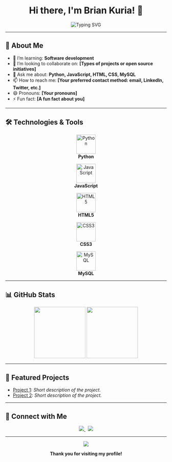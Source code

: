<h1 align="center">Hi there, I'm Brian Kuria! 👋</h1>

<p align="center">
  <img src="https://readme-typing-svg.demolab.com?font=Fira+Code&pause=1000&color=1F8ACB&center=true&vCenter=true&multiline=true&width=435&lines=Welcome+to+my+GitHub+profile!;Developer+%7C+Open+Source+Enthusiast+%7C+Lifelong+Learner" alt="Typing SVG" />
</p>

<!-- Optionally add a banner image below by replacing the link -->
<!--
<p align="center">
  <img src="https://github.com/briankush/briankush/assets/your-custom-banner.png" alt="profile banner" width="70%" />
</p>
-->

---

## 🚀 About Me

- 🌱 I’m learning: <b>Software development</b>
- 👯 I’m looking to collaborate on: <b>[Types of projects or open source initiatives]</b>
- 💬 Ask me about: <b>Python, JavaScript, HTML, CSS, MySQL</b>
- 📫 How to reach me: <b>[Your preferred contact method: email, LinkedIn, Twitter, etc.]</b>
- 😄 Pronouns: <b>[Your pronouns]</b>
- ⚡ Fun fact: <b>[A fun fact about you]</b>

---

## 🛠️ Technologies & Tools

<p align="center">
  <img src="https://cdn.jsdelivr.net/gh/devicons/devicon/icons/python/python-original.svg" alt="Python" width="60" height="60"/><br>
  <b>Python</b>
</p>
<p align="center">
  <img src="https://cdn.jsdelivr.net/gh/devicons/devicon/icons/javascript/javascript-original.svg" alt="JavaScript" width="60" height="60"/><br>
  <b>JavaScript</b>
</p>
<p align="center">
  <img src="https://cdn.jsdelivr.net/gh/devicons/devicon/icons/html5/html5-original.svg" alt="HTML5" width="60" height="60"/><br>
  <b>HTML5</b>
</p>
<p align="center">
  <img src="https://cdn.jsdelivr.net/gh/devicons/devicon/icons/css3/css3-original.svg" alt="CSS3" width="60" height="60"/><br>
  <b>CSS3</b>
</p>
<p align="center">
  <img src="https://cdn.jsdelivr.net/gh/devicons/devicon/icons/mysql/mysql-original.svg" alt="MySQL" width="60" height="60"/><br>
  <b>MySQL</b>
</p>

---

## 📊 GitHub Stats

<p align="center">
  <img src="https://github-readme-stats.vercel.app/api?username=briankush&show_icons=true&theme=radical&hide_border=true" height="160"/>
  <img src="https://github-readme-stats.vercel.app/api/top-langs/?username=briankush&layout=compact&hide_border=true&theme=radical" height="160"/>
</p>

---

## 📂 Featured Projects

- [Project 1](https://github.com/briankush/project1): _Short description of the project._
- [Project 2](https://github.com/briankush/project2): _Short description of the project._
<!-- Add more projects as needed -->

---

## 🤝 Connect with Me

<p align="center">
  <a href="https://linkedin.com/in/YOUR-LINKEDIN">
    <img src="https://img.shields.io/badge/LinkedIn-0077B5?style=for-the-badge&logo=linkedin&logoColor=white"/>
  </a>
  &nbsp;
  <a href="https://twitter.com/YOUR-TWITTER">
    <img src="https://img.shields.io/badge/Twitter-1DA1F2?style=for-the-badge&logo=twitter&logoColor=white"/>
  </a>
  <!-- Add additional contact/social links here -->
</p>

---

<p align="center">
  <img src="https://capsule-render.vercel.app/api?type=waving&color=gradient&height=100&section=footer"/>
</p>

<p align="center"><b>Thank you for visiting my profile!</b></p>
